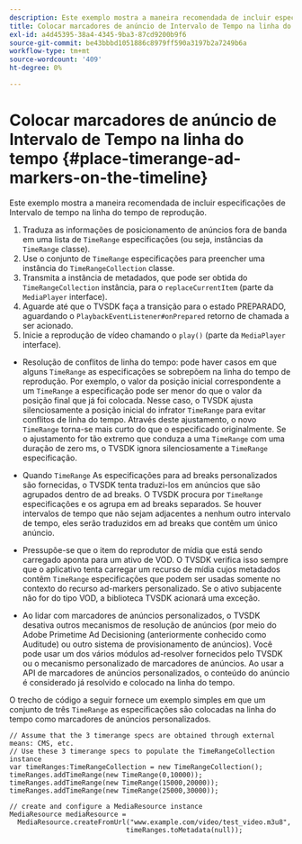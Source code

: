```yaml
---
description: Este exemplo mostra a maneira recomendada de incluir especificações de Intervalo de tempo na linha do tempo de reprodução.
title: Colocar marcadores de anúncio de Intervalo de Tempo na linha do tempo
exl-id: a4d45395-38a4-4345-9ba3-87cd9200b9f6
source-git-commit: be43bbbd1051886c8979ff590a3197b2a7249b6a
workflow-type: tm+mt
source-wordcount: '409'
ht-degree: 0%

---
```


# Colocar marcadores de anúncio de Intervalo de Tempo na linha do tempo {#place-timerange-ad-markers-on-the-timeline}

Este exemplo mostra a maneira recomendada de incluir especificações de Intervalo de tempo na linha do tempo de reprodução.

1. Traduza as informações de posicionamento de anúncios fora de banda em uma lista de `TimeRange` especificações (ou seja, instâncias da `TimeRange` classe).
1. Use o conjunto de `TimeRange` especificações para preencher uma instância do `TimeRangeCollection` classe.
1. Transmita a instância de metadados, que pode ser obtida do `TimeRangeCollection` instância, para o `replaceCurrentItem` (parte da `MediaPlayer` interface).
1. Aguarde até que o TVSDK faça a transição para o estado PREPARADO, aguardando o `PlaybackEventListener#onPrepared` retorno de chamada a ser acionado.
1. Inicie a reprodução de vídeo chamando o `play()` (parte da `MediaPlayer` interface).

* Resolução de conflitos de linha do tempo: pode haver casos em que alguns `TimeRange` as especificações se sobrepõem na linha do tempo de reprodução. Por exemplo, o valor da posição inicial correspondente a um `TimeRange` a especificação pode ser menor do que o valor da posição final que já foi colocada. Nesse caso, o TVSDK ajusta silenciosamente a posição inicial do infrator `TimeRange` para evitar conflitos de linha do tempo. Através deste ajustamento, o novo `TimeRange` torna-se mais curto do que o especificado originalmente. Se o ajustamento for tão extremo que conduza a uma `TimeRange` com uma duração de zero ms, o TVSDK ignora silenciosamente a `TimeRange` especificação.

* Quando `TimeRange` As especificações para ad breaks personalizados são fornecidas, o TVSDK tenta traduzi-los em anúncios que são agrupados dentro de ad breaks. O TVSDK procura por `TimeRange` especificações e os agrupa em ad breaks separados. Se houver intervalos de tempo que não sejam adjacentes a nenhum outro intervalo de tempo, eles serão traduzidos em ad breaks que contêm um único anúncio.

* Pressupõe-se que o item do reprodutor de mídia que está sendo carregado aponta para um ativo de VOD. O TVSDK verifica isso sempre que o aplicativo tenta carregar um recurso de mídia cujos metadados contêm `TimeRange` especificações que podem ser usadas somente no contexto do recurso ad-markers personalizado. Se o ativo subjacente não for do tipo VOD, a biblioteca TVSDK acionará uma exceção.

* Ao lidar com marcadores de anúncios personalizados, o TVSDK desativa outros mecanismos de resolução de anúncios (por meio do Adobe Primetime Ad Decisioning (anteriormente conhecido como Auditude) ou outro sistema de provisionamento de anúncios). Você pode usar um dos vários módulos ad-resolver fornecidos pelo TVSDK ou o mecanismo personalizado de marcadores de anúncios. Ao usar a API de marcadores de anúncios personalizados, o conteúdo do anúncio é considerado já resolvido e colocado na linha do tempo.

<!--<a id="example_639BD1B66CE74F3DB65ED06CAD23EB09"></a>-->

O trecho de código a seguir fornece um exemplo simples em que um conjunto de três `TimeRange` as especificações são colocadas na linha do tempo como marcadores de anúncios personalizados.

```
// Assume that the 3 timerange specs are obtained through external means: CMS, etc. 
// Use these 3 timerange specs to populate the TimeRangeCollection instance 
var timeRanges:TimeRangeCollection = new TimeRangeCollection(); 
timeRanges.addTimeRange(new TimeRange(0,10000)); 
timeRanges.addTimeRange(new TimeRange(15000,20000)); 
timeRanges.addTimeRange(new TimeRange(25000,30000)); 
  
// create and configure a MediaResource instance 
MediaResource mediaResource =  
  MediaResource.createFromUrl("www.example.com/video/test_video.m3u8",  
                             timeRanges.toMetadata(null));
```
